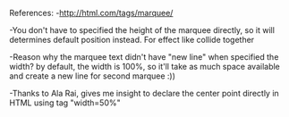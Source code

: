 References:
-http://html.com/tags/marquee/

-You don't have to specified the height of the marquee directly, so it will determines default position instead.
For effect like collide together

-Reason why the marquee text didn't have "new line" when specified the width?
by default, the width is 100%, so it'll take as much space available and create a new line for second marquee :))

-Thanks to Ala Rai, gives me insight to declare the center point directly in HTML using tag "width=50%"